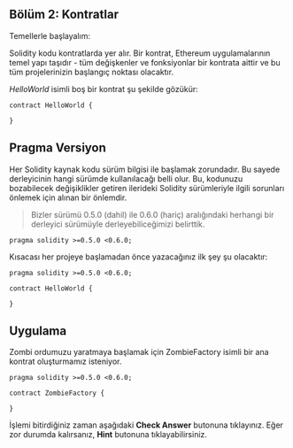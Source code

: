 ## Bölüm 2: Kontratlar

Temellerle başlayalım:

Solidity kodu kontratlarda yer alır. Bir kontrat, Ethereum uygulamalarının temel yapı taşıdır - tüm değişkenler ve fonksiyonlar bir kontrata aittir ve bu tüm projelerinizin başlangıç noktası olacaktır.

*HelloWorld* isimli boş bir kontrat şu şekilde gözükür:

    contract HelloWorld {

    }

## Pragma Versiyon

Her Solidity kaynak kodu sürüm bilgisi ile başlamak zorundadır. Bu sayede derleyicinin hangi sürümde kullanılacağı belli olur. Bu, kodunuzu bozabilecek değişiklikler getiren ilerideki Solidity sürümleriyle ilgili sorunları önlemek için alınan bir önlemdir.

>Bizler sürümü 0.5.0 (dahil) ile 0.6.0 (hariç) aralığındaki herhangi bir derleyici sürümüyle derleyebiliceğimizi belirttik.

    pragma solidity >=0.5.0 <0.6.0;
 
Kısacası her projeye başlamadan önce yazacağınız ilk şey şu olacaktır:
        
    pragma solidity >=0.5.0 <0.6.0;
    
    contract HelloWorld {
    
    }
    
## Uygulama

Zombi ordumuzu yaratmaya başlamak için ZombieFactory isimli bir ana kontrat oluşturmamız isteniyor.

    pragma solidity >=0.5.0 <0.6.0;
    
    contract ZombieFactory {
    
    }
    
İşlemi bitirdiğiniz zaman aşağıdaki **Check Answer** butonuna tıklayınız. Eğer zor durumda kalırsanız, **Hint** butonuna tıklayabilirsiniz.
